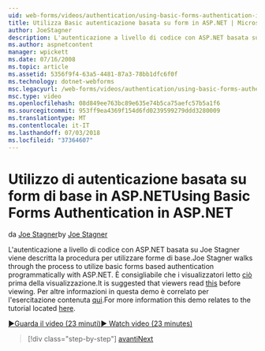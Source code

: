 ```yaml
---
uid: web-forms/videos/authentication/using-basic-forms-authentication-in-aspnet
title: Utilizza Basic autenticazione basata su form in ASP.NET | Microsoft Docs
author: JoeStagner
description: L'autenticazione a livello di codice con ASP.NET basata su Joe Stagner viene descritta la procedura per utilizzare forme di base. È consigliabile che i visualizzatori di lettura prima di questo...
ms.author: aspnetcontent
manager: wpickett
ms.date: 07/16/2008
ms.topic: article
ms.assetid: 5356f9f4-63a5-4481-87a3-78bb1dfc6f0f
ms.technology: dotnet-webforms
msc.legacyurl: /web-forms/videos/authentication/using-basic-forms-authentication-in-aspnet
msc.type: video
ms.openlocfilehash: 08d849ee763bc89e635e74b5ca75aefc57b5a1f6
ms.sourcegitcommit: 953ff9ea4369f154d6fd0239599279ddd3280009
ms.translationtype: MT
ms.contentlocale: it-IT
ms.lasthandoff: 07/03/2018
ms.locfileid: "37364607"
---
```

<a name="using-basic-forms-authentication-in-aspnet"></a><span data-ttu-id="42181-104">Utilizzo di autenticazione basata su form di base in ASP.NET</span><span class="sxs-lookup"><span data-stu-id="42181-104">Using Basic Forms Authentication in ASP.NET</span></span>
====================
<span data-ttu-id="42181-105">da [Joe Stagner](https://github.com/JoeStagner)</span><span class="sxs-lookup"><span data-stu-id="42181-105">by [Joe Stagner](https://github.com/JoeStagner)</span></span>

<span data-ttu-id="42181-106">L'autenticazione a livello di codice con ASP.NET basata su Joe Stagner viene descritta la procedura per utilizzare forme di base.</span><span class="sxs-lookup"><span data-stu-id="42181-106">Joe Stagner walks through the process to utilize basic forms based authentication programmatically with ASP.NET.</span></span> <span data-ttu-id="42181-107">È consigliabile che i visualizzatori letto [ciò](../../overview/older-versions-security/introduction/security-basics-and-asp-net-support-vb.md) prima della visualizzazione.</span><span class="sxs-lookup"><span data-stu-id="42181-107">It is suggested that viewers read [this](../../overview/older-versions-security/introduction/security-basics-and-asp-net-support-vb.md) before viewing.</span></span> <span data-ttu-id="42181-108">Per altre informazioni in questa demo è correlato per l'esercitazione contenuta [qui](../../overview/older-versions-security/introduction/an-overview-of-forms-authentication-vb.md).</span><span class="sxs-lookup"><span data-stu-id="42181-108">For more information this demo relates to the tutorial located [here](../../overview/older-versions-security/introduction/an-overview-of-forms-authentication-vb.md).</span></span>

[<span data-ttu-id="42181-109">&#9654;Guarda il video (23 minuti)</span><span class="sxs-lookup"><span data-stu-id="42181-109">&#9654; Watch video (23 minutes)</span></span>](https://channel9.msdn.com/Blogs/ASP-NET-Site-Videos/using-basic-forms-authentication-in-aspnet)

> [!div class="step-by-step"]
> [<span data-ttu-id="42181-110">avanti</span><span class="sxs-lookup"><span data-stu-id="42181-110">Next</span></span>](how-to-change-the-forms-authentication-properties.md)
